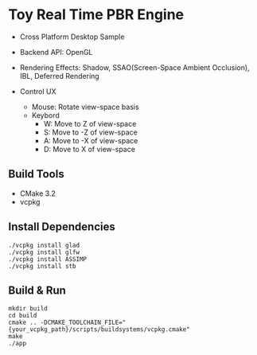 # Toy Real Time PBR Engine
- Cross Platform Desktop Sample 
- Backend API: OpenGL
- Rendering Effects: Shadow, SSAO(Screen-Space Ambient Occlusion), IBL, Deferred Rendering

- Control UX
  - Mouse: Rotate view-space basis 
  - Keybord
    - W: Move to Z of view-space
    - S: Move to -Z of view-space
    - A: Move to -X of view-space
    - D: Move to X of view-space



## Build Tools
- CMake 3.2
- vcpkg

## Install Dependencies
```
./vcpkg install glad
./vcpkg install glfw
./vcpkg install ASSIMP
./vcpkg install stb
```

## Build & Run
```
mkdir build
cd build
cmake .. -DCMAKE_TOOLCHAIN_FILE="{your_vcpkg_path}/scripts/buildsystems/vcpkg.cmake"
make
./app
```



  
